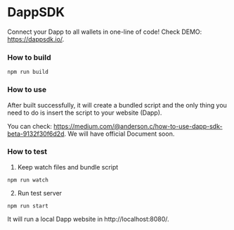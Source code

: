 # DappSDK

Connect your Dapp to all wallets in one-line of code! Check DEMO: https://dappsdk.io/.

### How to build

```
npm run build
```

### How to use

After built successfully, it will create a bundled script and the only thing you need to do is insert the script to your website (Dapp).

You can check: https://medium.com/@anderson.c/how-to-use-dapp-sdk-beta-9132f30f6d2d. We will have official Document soon.

### How to test

1. Keep watch files and bundle script

```
npm run watch
```

2. Run test server

```
npm run start
```

It will run a local Dapp website in http://localhost:8080/.
